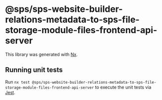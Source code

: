 # @sps/sps-website-builder-relations-metadata-to-sps-file-storage-module-files-frontend-api-server

This library was generated with [Nx](https://nx.dev).

## Running unit tests

Run `nx test @sps/sps-website-builder-relations-metadata-to-sps-file-storage-module-files-frontend-api-server` to execute the unit tests via [Jest](https://jestjs.io).
